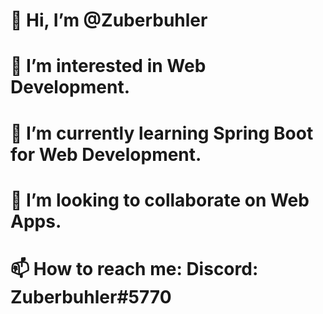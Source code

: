 # 👋 Hi, I’m @Zuberbuhler
# 👀 I’m interested in Web Development.
# 🌱 I’m currently learning Spring Boot for Web Development.
# 💞️ I’m looking to collaborate on Web Apps.
# 📫 How to reach me: Discord: Zuberbuhler#5770
